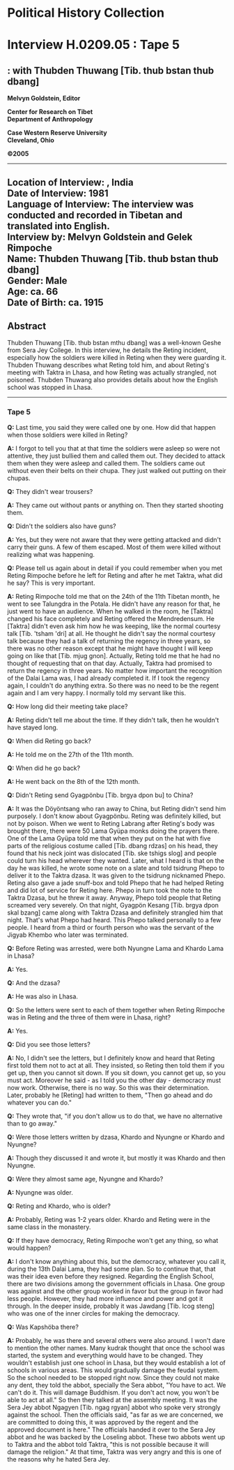 # Political History Collection  
# Interview H.0209.05 : Tape 5  
##  : with Thubden Thuwang [Tib. thub bstan thub dbang]   


**Melvyn Goldstein, Editor**  

**Center for Research on Tibet**  
**Department of Anthropology**  

**Case Western Reserve University**  
**Cleveland, Ohio**  

**©2005**  

---  
**Location of Interview:**  , India  
**Date of Interview:** 1981  
**Language of Interview:** The interview was conducted and recorded in Tibetan and translated into English.  
**Interview by:** Melvyn Goldstein and Gelek Rimpoche  
**Name:** Thubden Thuwang [Tib. thub bstan thub dbang]  
**Gender:** Male  
**Age:** ca. 66  
**Date of Birth:** ca. 1915  
---  
## Abstract  

 Thubden Thuwang [Tib. thub bstan mthu dbang] was a well-known Geshe from Sera Jey College. In this interview, he details the Reting incident, especially how the soldiers were killed in Reting when they were guarding it. Thubden Thuwang describes what Reting told him, and about Reting's meeting with Taktra in Lhasa, and how Reting was actually strangled, not poisoned. Thubden Thuwang also provides details about how the English school was stopped in Lhasa. 
  
---
### Tape 5  
**Q:**  Last time, you said they were called one by one. How did that happen when those soldiers were killed in Reting?   

**A:**  I forgot to tell you that at that time the soldiers were asleep so were not attentive, they just bullied them and called them out. They decided to attack them when they were asleep and called them. The soldiers came out without even their belts on their chupa. They just walked out putting on their chupas.   

**Q:**  They didn't wear trousers?   

**A:**  They came out without pants or anything on. Then they started shooting them.   

**Q:**  Didn't the soldiers also have guns?   

**A:**  Yes, but they were not aware that they were getting attacked and didn't carry their guns. A few of them escaped. Most of them were killed without realizing what was happening.   

**Q:**  Please tell us again about in detail if you could remember when you met Reting Rimpoche before he left for Reting and after he met Taktra, what did he say? This is very important.   

**A:**  Reting Rimpoche told me that on the 24th of the 11th Tibetan month, he went to see Talungdra in the Potala. He didn't have any reason for that, he just went to have an audience. When he walked in the room, he [Taktra] changed his face completely and Reting offered the Mendredensum. He [Taktra] didn't even ask him how he was keeping, like the normal courtesy talk [Tib. 'tsham 'dri] at all. He thought he didn't say the normal courtesy talk because they had a talk of returning the regency in three years, so there was no other reason except that he might have thought I will keep going on like that [Tib. mjug gnon]. Actually, Reting told me that he had no thought of requesting that on that day. Actually, Taktra had promised to return the regency in three years. No matter how important the recognition of the Dalai Lama was, I had already completed it. If I took the regency again, I couldn't do anything extra. So there was no need to be the regent again and I am very happy. I normally told my servant like this.   

**Q:**  How long did their meeting take place?   

**A:**  Reting didn't tell me about the time. If they didn't talk, then he wouldn't have stayed long.   

**Q:**  When did Reting go back?   

**A:**  He told me on the 27th of the 11th month.   

**Q:**  When did he go back?   

**A:**  He went back on the 8th of the 12th month.   

**Q:**  Didn't Reting send Gyagpönbu [Tib. brgya dpon bu] to China?   

**A:**  It was the Döyöntsang who ran away to China, but Reting didn't send him purposely. I don't know about Gyagpönbu. Reting was definitely killed, but not by poison. When we went to Reting Labrang after Reting's body was brought there, there were 50 Lama Gyüpa monks doing the prayers there. One of the Lama Gyüpa told me that when they put on the hat with five parts of the religious costume called [Tib. dbang rdzas] on his head, they found that his neck joint was dislocated [Tib. ske tshigs slog] and people could turn his head wherever they wanted. Later, what I heard is that on the day he was killed, he wrote some note on a slate and told tsidrung Phepo to deliver it to the Taktra dzasa. It was given to the tsidrung nicknamed Phepo. Reting also gave a jade snuff-box and told Phepo that he had helped Reting and did lot of service for Reting here. Phepo in turn took the note to the Taktra Dzasa, but he threw it away. Anyway, Phepo told people that Reting screamed very severely. On that night, Gyagpön Kesang [Tib. brgya dpon skal bzang] came along with Taktra Dzasa and definitely strangled him that night. That's what Phepo had heard. This Phepo talked personally to a few people. I heard from a third or fourth person who was the servant of the Jigyab Khembo who later was terminated.   

**Q:**  Before Reting was arrested, were both Nyungne Lama and Khardo Lama in Lhasa?   

**A:**  Yes.   

**Q:**  And the dzasa?   

**A:**  He was also in Lhasa.   

**Q:**  So the letters were sent to each of them together when Reting Rimpoche was in Reting and the three of them were in Lhasa, right?   

**A:**  Yes.   

**Q:**  Did you see those letters?   

**A:**  No, I didn't see the letters, but I definitely know and heard that Reting first told them not to act at all. They insisted, so Reting then told them if you get up, then you cannot sit down. If you sit down, you cannot get up, so you must act. Moreover he said - as I told you the other day - democracy must now work. Otherwise, there is no way. So this was their determination. Later, probably he [Reting] had written to them, "Then go ahead and do whatever you can do."   

**Q:**  They wrote that, "if you don't allow us to do that, we have no alternative than to go away."   

**Q:**  Were those letters written by dzasa, Khardo and Nyungne or Khardo and Nyungne?   

**A:**  Though they discussed it and wrote it, but mostly it was Khardo and then Nyungne.   

**Q:**  Were they almost same age, Nyungne and Khardo?   

**A:**  Nyungne was older.   

**Q:**  Reting and Khardo, who is older?   

**A:**  Probably, Reting was 1-2 years older. Khardo and Reting were in the same class in the monastery.   

**Q:**  If they have democracy, Reting Rimpoche won't get any thing, so what would happen?   

**A:**  I don't know anything about this, but the democracy, whatever you call it, during the 13th Dalai Lama, they had some plan. So to continue that, that was their idea even before they resigned. Regarding the English School, there are two divisions among the government officials in Lhasa. One group was against and the other group worked in favor but the group in favor had less people. However, they had more influence and power and got it through. In the deeper inside, probably it was Jawdang [Tib. lcog steng] who was one of the inner circles for making the democracy.   

**Q:**  Was Kapshöba there?   

**A:**  Probably, he was there and several others were also around. I won't dare to mention the other names. Many kudrak thought that once the school was started, the system and everything would have to be changed. They wouldn't establish just one school in Lhasa, but they would establish a lot of schools in various areas. This would gradually damage the feudal system. So the school needed to be stopped right now. Since they could not make any dent, they told the abbot, specially the Sera abbot, "You have to act. We can't do it. This will damage Buddhism. If you don't act now, you won't be able to act at all." So then they talked at the assembly meeting. It was the Sera Jey abbot Ngagyen [Tib. ngag rgyan] abbot who spoke very strongly against the school. Then the officials said, "as far as we are concerned, we are committed to doing this, it was approved by the regent and the approved document is here." The officials handed it over to the Sera Jey abbot and he was backed by the Loseling abbot. These two abbots went up to Taktra and the abbot told Taktra, "this is not possible because it will damage the religion." At that time, Taktra was very angry and this is one of the reasons why he hated Sera Jey.   

